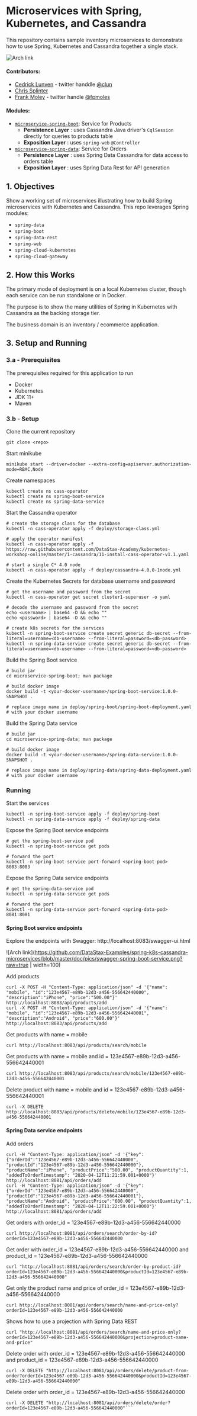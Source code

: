 # Microservices with Spring, Kubernetes, and Cassandra

This repository contains sample inventory microservices to demonstrate how to use Spring, Kubernetes and Cassandra together a single stack.

![Arch link](https://github.com/DataStax-Examples/spring-k8s-cassandra-microservices/blob/master/doc/pics/spring-k8s-cassandra-small.png?raw=true)

#### Contributors: 
- [Cedrick Lunven](https://github.com/clun) - twitter handdle [@clun](https://twitter.com/clunven)
- [Chris Splinter](https://github.com/csplinter)
- [Frank Moley](https://github.com/fpmoles) - twitter handle [@fpmoles](https://twitter.com/fpmoles)

#### Modules:
- [`microservice-spring-boot`](microservice-spring-boot): Service for Products
   - **Persistence Layer** : uses Cassandra Java driver's `CqlSession` directly for queries to products table
   - **Exposition Layer** : uses `spring-web`  `@Controller`
- [`microservice-spring-data`](microservice-spring-data): Service for Orders
  - **Persistence Layer** : uses Spring Data Cassandra for data access to orders table
  - **Exposition Layer** : uses Spring Data Rest for API generation

## 1. Objectives

Show a working set of microservices illustrating how to build Spring microservices with Kubernetes and Cassandra.
This repo leverages Spring modules:
- `spring-data`
- `spring-boot`
- `spring-data-rest`
- `spring-web`
- `spring-cloud-kubernetes`
- `spring-cloud-gateway`

## 2. How this Works

The primary mode of deployment is on a local Kubernetes cluster, though each service can be run standalone or in Docker.

The purpose is to show the many utilities of Spring in Kubernetes with Cassandra as the backing storage tier.

The business domain is an inventory / ecommerce application.

## 3. Setup and Running

### 3.a - Prerequisites
The prerequisites required for this application to run
* Docker
* Kubernetes
* JDK 11+
* Maven

### 3.b - Setup
Clone the current repository
```
git clone <repo>
```

Start minikube
```
minikube start --driver=docker --extra-config=apiserver.authorization-mode=RBAC,Node
```

Create namespaces
```
kubectl create ns cass-operator
kubectl create ns spring-boot-service
kubectl create ns spring-data-service
```

Start the Cassandra operator
```
# create the storage class for the database
kubectl -n cass-operator apply -f deploy/storage-class.yml

# apply the operator manifest
kubectl -n cass-operator apply -f https://raw.githubusercontent.com/DataStax-Academy/kubernetes-workshop-online/master/1-cassandra/11-install-cass-operator-v1.1.yaml

# start a single C* 4.0 node
kubectl -n cass-operator apply -f deploy/cassandra-4.0.0-1node.yml
```

Create the Kubernetes Secrets for database username and password
```
# get the username and password from the secret
kubectl -n cass-operator get secret cluster1-superuser -o yaml

# decode the username and password from the secret
echo <username> | base64 -D && echo ""
echo <password> | base64 -D && echo ""

# create k8s secrets for the services
kubectl -n spring-boot-service create secret generic db-secret --from-literal=username=<db-username> --from-literal=password=<db-password>
kubectl -n spring-data-service create secret generic db-secret --from-literal=username=<db-username> --from-literal=password=<db-password>
```

Build the Spring Boot service
```
# build jar
cd microservice-spring-boot; mvn package

# build docker image
docker build -t <your-docker-username>/spring-boot-service:1.0.0-SNAPSHOT .

# replace image name in deploy/spring-boot/spring-boot-deployment.yaml
# with your docker username
```

Build the Spring Data service
```
# build jar
cd microservice-spring-data; mvn package

# build docker image
docker build -t <your-docker-username>/spring-data-service:1.0.0-SNAPSHOT .

# replace image name in deploy/spring-data/spring-data-deployment.yaml
# with your docker username
```

### Running
Start the services
```
kubectl -n spring-boot-service apply -f deploy/spring-boot
kubectl -n spring-data-service apply -f deploy/spring-data
```

Expose the Spring Boot service endpoints
```
# get the spring-boot-service pod
kubectl -n spring-boot-service get pods

# forward the port
kubectl -n spring-boot-service port-forward <spring-boot-pod> 8083:8083
```

Expose the Spring Data service endpoints
```
# get the spring-data-service pod
kubectl -n spring-data-service get pods

# forward the port
kubectl -n spring-data-service port-forward <spring-data-pod> 8081:8081
```

#### Spring Boot service endpoints
Explore the endpoints with Swagger: http://localhost:8083/swagger-ui.html

![Arch link](https://github.com/DataStax-Examples/spring-k8s-cassandra-microservices/blob/master/doc/pics/swagger-spring-boot-service.png?raw=true | width=100)

Add products
```
curl -X POST -H "Content-Type: application/json" -d '{"name": "mobile", "id":"123e4567-e89b-12d3-a456-556642440000", "description":"iPhone", "price":"500.00"}' http://localhost:8083/api/products/add
curl -X POST -H "Content-Type: application/json" -d '{"name": "mobile", "id":"123e4567-e89b-12d3-a456-556642440001", "description":"Android", "price":"600.00"}' http://localhost:8083/api/products/add
```

Get products with name = mobile
```
curl http://localhost:8083/api/products/search/mobile
```

Get products with name = mobile and id = 123e4567-e89b-12d3-a456-556642440001
```
curl http://localhost:8083/api/products/search/mobile/123e4567-e89b-12d3-a456-556642440001
```

Delete product with name = mobile and id = 123e4567-e89b-12d3-a456-556642440001
```
curl -X DELETE http://localhost:8083/api/products/delete/mobile/123e4567-e89b-12d3-a456-556642440001
```

#### Spring Data service endpoints
Add orders
```
curl -H "Content-Type: application/json" -d '{"key": {"orderId":"123e4567-e89b-12d3-a456-556642440000", "productId":"123e4567-e89b-12d3-a456-556642440000"}, "productName":"iPhone", "productPrice":"500.00", "productQuantity":1, "addedToOrderTimestamp": "2020-04-12T11:21:59.001+0000"}' http://localhost:8081/api/orders/add
curl -H "Content-Type: application/json" -d '{"key": {"orderId":"123e4567-e89b-12d3-a456-556642440000", "productId":"123e4567-e89b-12d3-a456-556642440001"}, "productName":"Android", "productPrice":"600.00", "productQuantity":1, "addedToOrderTimestamp": "2020-04-12T11:22:59.001+0000"}' http://localhost:8081/api/orders/add
```
Get orders with order_id = 123e4567-e89b-12d3-a456-556642440000
```
curl http://localhost:8081/api/orders/search/order-by-id?orderId=123e4567-e89b-12d3-a456-556642440000
```
Get order with order_id = 123e4567-e89b-12d3-a456-556642440000 and product_id = 123e4567-e89b-12d3-a456-556642440000
```
curl "http://localhost:8081/api/orders/search/order-by-product-id?orderId=123e4567-e89b-12d3-a456-556642440000&productId=123e4567-e89b-12d3-a456-556642440000"
```
Get only the product name and price of order_id = 123e4567-e89b-12d3-a456-556642440000
```
curl http://localhost:8081/api/orders/search/name-and-price-only?orderId=123e4567-e89b-12d3-a456-556642440000
```
Shows how to use a projection with Spring Data REST
```
curl "http://localhost:8081/api/orders/search/name-and-price-only?orderId=123e4567-e89b-12d3-a456-556642440000&projection=product-name-and-price"
```

Delete order with order_id = 123e4567-e89b-12d3-a456-556642440000 and product_id = 123e4567-e89b-12d3-a456-556642440000
```
curl -X DELETE "http://localhost:8081/api/orders/delete/product-from-order?orderId=123e4567-e89b-12d3-a456-556642440000&productId=123e4567-e89b-12d3-a456-556642440000"
```

Delete order with order_id = 123e4567-e89b-12d3-a456-556642440000
```
curl -X DELETE "http://localhost:8081/api/orders/delete/order?orderId=123e4567-e89b-12d3-a456-556642440000"```
```